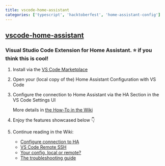 ```yaml
---
title: vscode-home-assistant
categories: ['typescript', 'hacktoberfest', 'home-assistant-config']
---
```

## [vscode-home-assistant](https://github.com/keesschollaart81/vscode-home-assistant)

### Visual Studio Code Extension for Home Assistant. ⭐ if you think this is cool!


1. Install via the [VS Code Marketplace](https://marketplace.visualstudio.com/items?itemName=keesschollaart.vscode-home-assistant)

2. Open your (local copy of the) Home Assistant Configuration with VS Code

3. Configure the connection to Home Assistant via the HA Section in the VS Code Settings UI

   More details in [the How-To in the Wiki](https://github.com/keesschollaart81/vscode-home-assistant/wiki/Configure-connection-to-HA)

4. Enjoy the features showcased below 👇

5. Continue reading in the Wiki:

   - [Configure connection to HA](https://github.com/keesschollaart81/vscode-home-assistant/wiki/Configure-connection-to-HA)
   - [VS Code Remote SSH](https://github.com/keesschollaart81/vscode-home-assistant/wiki/VS-Code-Remote-SSH)
   - [Your config, local or remote?](https://github.com/keesschollaart81/vscode-home-assistant/wiki/Your-config,-local-or-remote%3F)
   - [The troubleshooting guide](https://github.com/keesschollaart81/vscode-home-assistant/wiki/Troubleshooting)
